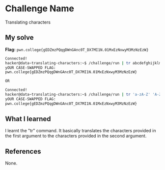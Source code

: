 # Challenge Name
Translating characters

## My solve
**Flag:** `pwn.college{gEDZmzPQqgDWnGAnc0T_DX7MI1N.01MxEzNxwyM3MzNzEzW}`

```bash
Connected!
hacker@data~translating-characters:~$ /challenge/run | tr abcdefghijklmnopqrstuvwxyzABCDEFGHIJKLMNOPQRSTUVWXYZ ABCDEFGHIJKLMNOPQRSTUVWXYZabcdefghijklmnopqrstuvwxyz
yOUR CASE-SWAPPED FLAG:
pwn.college{gEDZmzPQqgDWnGAnc0T_DX7MI1N.01MxEzNxwyM3MzNzEzW}

OR

Connected!
hacker@data~translating-characters:~$ /challenge/run | tr 'a-zA-Z' 'A-Za-z'
yOUR CASE-SWAPPED FLAG:
pwn.college{gEDZmzPQqgDWnGAnc0T_DX7MI1N.01MxEzNxwyM3MzNzEzW}
```

## What I learned
I learnt the "tr" command. It basically translates the characters provided in the first argument to the characters provided in the second argument.
## References 
None.

